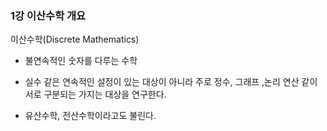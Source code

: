 ### 1강 이산수학 개요

이산수학(Discrete Mathematics)

- 불연속적인 숫자를 다루는 수학
- 실수 같은 연속적인 설정이 있는 대상이 아니라 주로 정수, 그래프 ,논리 연산 같이 서로 구분되는 가지는 대상을 연구한다.

- 유산수학, 전산수학이라고도 불린다.